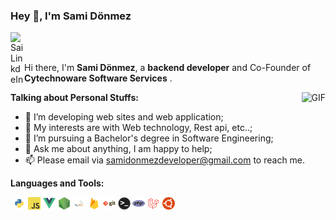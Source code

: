 ### Hey 👋, I'm Sami Dönmez

<a href="https://www.linkedin.com/in/sami-donmez">
  <img align="left" alt="Sai LinkdeIn" width="22px" src="https://cdn.jsdelivr.net/npm/simple-icons@v3/icons/linkedin.svg" />
</a>


<br />
<br />

Hi there, I'm **Sami Dönmez**, a **backend developer** and  Co-Founder of **Cytechnoware Software Services** . 

  <img align="right" alt="GIF" src="https://cytechnoware.com/img/logo.png" />

**Talking about Personal Stuffs:**

- 🌱 I’m developing web sites and web application; 
- 🤔 My interests are with  Web technology, Rest api, etc..;
- 💼 I’m pursuing a Bachelor's degree in Software Engineering;
- 💬 Ask me about anything, I am happy to help;
- 📫 Please email via samidonmezdeveloper@gmail.com to reach me.


**Languages and Tools:**  

<code><img height="20" src.="https://pytorch.org/assets/images/pytorch-logo.png"></code>
<code><img height="20" src="https://raw.githubusercontent.com/github/explore/80688e429a7d4ef2fca1e82350fe8e3517d3494d/topics/python/python.png"></code>
<code><img height="20" src="https://raw.githubusercontent.com/github/explore/80688e429a7d4ef2fca1e82350fe8e3517d3494d/topics/javascript/javascript.png"></code>
<code><img height="20" src="https://raw.githubusercontent.com/github/explore/80688e429a7d4ef2fca1e82350fe8e3517d3494d/topics/vue/vue.png"></code>
<code><img height="20" src="https://raw.githubusercontent.com/github/explore/80688e429a7d4ef2fca1e82350fe8e3517d3494d/topics/nodejs/nodejs.png"></code>
<code><img height="20" src="https://raw.githubusercontent.com/github/explore/80688e429a7d4ef2fca1e82350fe8e3517d3494d/topics/mysql/mysql.png"></code>
<code><img height="20" src="https://raw.githubusercontent.com/github/explore/80688e429a7d4ef2fca1e82350fe8e3517d3494d/topics/firebase/firebase.png"></code>
<code><img height="20" src="https://raw.githubusercontent.com/github/explore/80688e429a7d4ef2fca1e82350fe8e3517d3494d/topics/git/git.png"></code>
<code><img height="20" src="https://raw.githubusercontent.com/github/explore/80688e429a7d4ef2fca1e82350fe8e3517d3494d/topics/terminal/terminal.png"></code>
<code><img height="20" src="https://raw.githubusercontent.com/github/explore/80688e429a7d4ef2fca1e82350fe8e3517d3494d/topics/php/php.png"></code>
<code><img height="20" src="https://raw.githubusercontent.com/github/explore/80688e429a7d4ef2fca1e82350fe8e3517d3494d/topics/laravel/laravel.png"></code>
<code><img height="20" src="https://raw.githubusercontent.com/github/explore/80688e429a7d4ef2fca1e82350fe8e3517d3494d/topics/ubuntu/ubuntu.png"></code>


